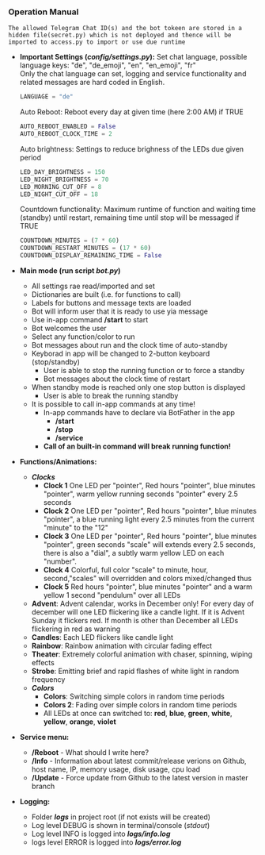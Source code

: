 ### Operation Manual
    The allowed Telegram Chat ID(s) and the bot tokeen are stored in a hidden file(secret.py) which is not deployed and thence will be imported to access.py to import or use due runtime
* **Important Settings (_config/settings.py_):**
    Set chat language, possible language keys: "de", "de_emoji", "en", "en_emoji", "fr" <br>Only the chat language can set, logging and service functionality and related messages are hard coded in English.
    ````python script
    LANGUAGE = "de"
    ````    
    Auto Reboot: Reboot every day at given time (here 2:00 AM) if TRUE    
    ````python script
    AUTO_REBOOT_ENABLED = False
    AUTO_REBOOT_CLOCK_TIME = 2
    ````
    Auto brightness: Settings to reduce brighness of the LEDs due given period
    ````python script
    LED_DAY_BRIGHTNESS = 150
    LED_NIGHT_BRIGHTNESS = 70
    LED_MORNING_CUT_OFF = 8
    LED_NIGHT_CUT_OFF = 18
    ````
    Countdown functionality: Maximum runtime of function and waiting time (standby) until restart, remaining time until stop will be messaged if TRUE
    ````python script
    COUNTDOWN_MINUTES = (7 * 60)
    COUNTDOWN_RESTART_MINUTES = (17 * 60)
    COUNTDOWN_DISPLAY_REMAINING_TIME = False
    ````    

* **Main mode (run script _bot.py_)**
    * All settings rae read/imported and set
    * Dictionaries are built (i.e. for functions to call)
    * Labels for buttons and message texts are loaded
    * Bot will inform user that it is ready to use yia message
    * Use in-app command **/start** to start
    * Bot welcomes the user
    * Select any function/color to run
    * Bot messages about run and the clock time of auto-standby
    * Keyborad in app will be changed to 2-button keyboard (stop/standby)
        * User is able to stop the running function or to force a standby
        * Bot messages about the clock time of restart
    * When standby mode is reached only one stop button is displayed
        * User is able to break the running standby
    * It is possible to call in-app commands at any time!
        * In-app commands have to declare via BotFather in the app
            * **/start**
            * **/stop**
            * **/service**
        * **Call of an built-in command will break running function!**
* **Functions/Animations:**
    * _**Clocks**_
        * **Clock 1** One LED per "pointer", Red hours "pointer", blue minutes "pointer", warm yellow running seconds "pointer" every 2.5 seconds
        * **Clock 2** One LED per "pointer", Red hours "pointer", blue minutes "pointer", a blue running light every 2.5 minutes from the current "minute" to the "12" 
        * **Clock 3** One LED per "pointer", Red hours "pointer", blue minutes "pointer", green seconds "scale" will extends every 2.5 seconds, there is also a "dial", a subtly warm yellow LED on each "number".
        * **Clock 4** Colorful, full color "scale" to minute, hour, second,"scales" will overridden and colors mixed/changed thus 
        * **Clock 5** Red hours "pointer", blue minutes "pointer" and a warm yellow 1 second "pendulum" over all LEDs
    * **Advent**: Advent calendar, works in December only! For every day of december will one LED flickering like a candle light. If it is Advent Sunday it flickers red. If month is other than December all LEDs flickering in red as warning  
    * **Candles**: Each LED flickers like candle light
    * **Rainbow**: Rainbow animation with circular fading effect
    * **Theater**: Extremely colorful animation with chaser, spinning, wiping effects
    * **Strobe**: Emitting brief and rapid flashes of white light in random frequency
    * _**Colors**_
        * **Colors**: Switching simple colors in random time periods
        * **Colors 2**: Fading over simple colors in random time periods
        * All LEDs at once can switched to: **red**, **blue**, **green**, **white**, **yellow**, **orange**, **violet**
* **Service menu:** 
    * **/Reboot** - What should I write here?
    * **/Info** - Information about latest commit/release verions on Github, host name, IP, memory usage, disk usage, cpu load
    * **/Update** - Force update from Github to the latest version in master branch
* **Logging:**
    * Folder _**logs**_ in project root (if not exists will be created)
    * Log level DEBUG is shown in terminal/console (_stdout_)
    * Log level INFO is logged into _**logs/info.log**_
    * logs level ERROR is logged into _**logs/error.log**_